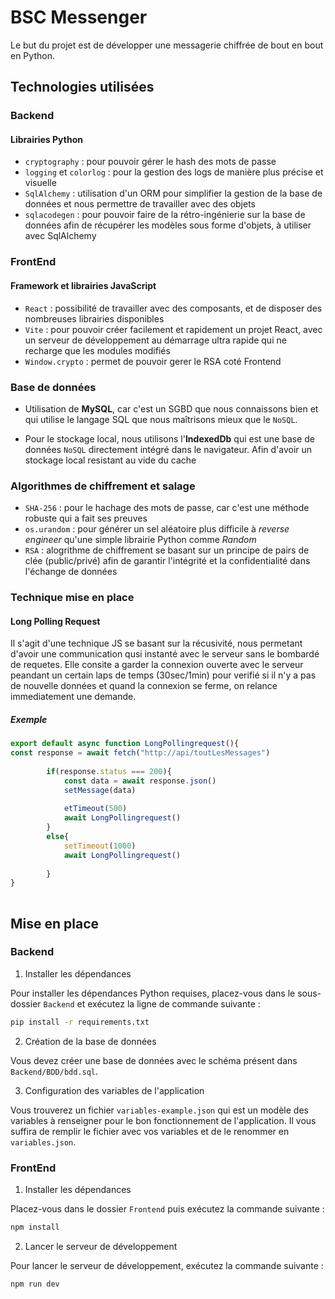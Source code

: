 # BSC Messenger

Le but du projet est de développer une messagerie chiffrée de bout en bout en Python.

## Technologies utilisées

### Backend

#### Librairies Python

- `cryptography` : pour pouvoir gérer le hash des mots de passe
- `logging` et `colorlog` : pour la gestion des logs de manière plus précise et visuelle
- `SqlAlchemy` : utilisation d'un ORM pour simplifier la gestion de la base de données et nous permettre de travailler
avec des objets
- `sqlacodegen` : pour pouvoir faire de la rétro-ingénierie sur la base de données afin de récupérer les modèles sous forme d'objets, à utiliser avec SqlAlchemy

### FrontEnd

#### Framework et librairies JavaScript

- `React` : possibilité de travailler avec des composants, et de disposer des nombreuses librairies disponibles
- `Vite` : pour pouvoir créer facilement et rapidement un projet React, avec un serveur de développement au démarrage ultra rapide qui ne recharge que les modules modifiés
- `Window.crypto` : permet de pouvoir gerer le RSA coté Frontend


### Base de données

- Utilisation de **MySQL**, car c'est un SGBD que nous connaissons bien et qui utilise le langage SQL que nous maîtrisons 
mieux que le `NoSQL`.

- Pour le stockage local, nous utilisons l'**IndexedDb** qui est une base de données `NoSQL` directement intégré dans le navigateur. Afin d'avoir un stockage local resistant au vide du cache

### Algorithmes de chiffrement et salage

- `SHA-256` : pour le hachage des mots de passe, car c'est une méthode robuste qui a fait ses preuves
- `os.urandom` : pour générer un sel aléatoire plus difficile à *reverse engineer* qu'une simple librairie Python comme *Random*
- `RSA` : alogrithme de chiffrement se basant sur un principe de pairs de clée (public/privé) afin de garantir l'intégrité et la confidentialité dans l'échange de données

### Technique mise en place

#### Long Polling Request

Il s'agit d'une technique JS se basant sur la récusivité, nous permetant d'avoir une communication qusi instanté avec le serveur sans le bombardé de requetes. Elle consite a garder la connexion ouverte avec le serveur peandant un certain laps de temps (30sec/1min) pour verifié si il n'y a pas de nouvelle données et quand la connexion se ferme, on relance immediatement une demande.
##### _Exemple_
```js
export default async function LongPollingrequest(){
const response = await fetch("http://api/toutLesMessages")
    
        if(response.status === 200){
            const data = await response.json()
            setMessage(data)
                
            etTimeout(500)
            await LongPollingrequest()
        }
        else{
            setTimeout(1000)
            await LongPollingrequest()
        
        }
}
    
```

## Mise en place

### Backend
1) Installer les dépendances 

Pour installer les dépendances Python requises, placez-vous dans le sous-dossier `Backend` et exécutez la ligne de commande suivante :
```bash
pip install -r requirements.txt
```

2) Création de la base de données

Vous devez créer une base de données avec le schéma présent dans `Backend/BDD/bdd.sql`.

3) Configuration des variables de l'application

Vous trouverez un fichier `variables-example.json` qui est un modèle des variables à renseigner pour le bon fonctionnement de l'application. Il vous suffira de remplir le fichier avec vos variables et de le renommer en `variables.json`.

### FrontEnd

1) Installer les dépendances

Placez-vous dans le dossier `Frontend` puis exécutez la commande suivante :
```bash
npm install
```

2) Lancer le serveur de développement

Pour lancer le serveur de développement, exécutez la commande suivante :
```bash
npm run dev
```
